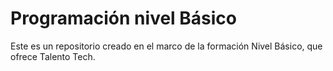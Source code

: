 # Programación nivel Básico

Este es un repositorio creado en el marco de la formación Nivel Básico, que ofrece Talento Tech.